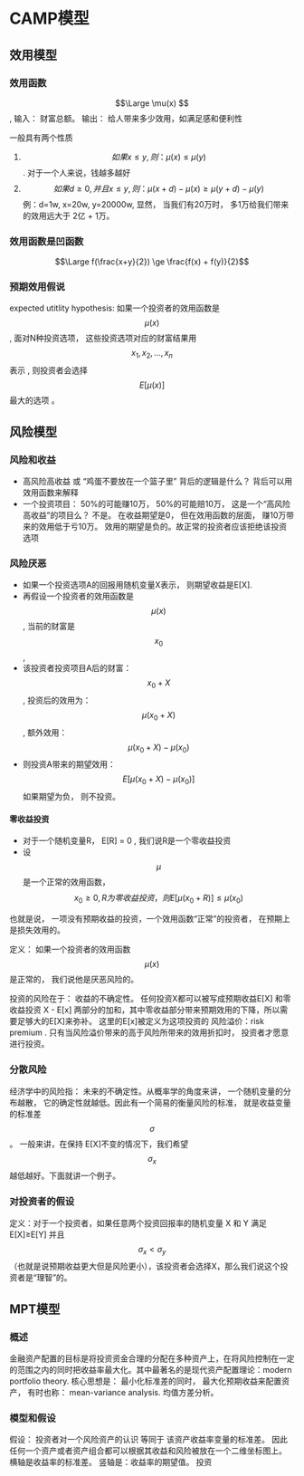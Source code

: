 # CAMP模型
## 效用模型
### 效用函数
$$\Large \mu(x)  $$, 输入： 财富总额。 输出： 给人带来多少效用，如满足感和便利性  
 
一般具有两个性质

1. $$如果 x \le y , 则：\mu(x) \le \mu(y) $$. 对于一个人来说，钱越多越好
2. $$如果 d \ge 0, 并且 x \le y, 则： \mu(x + d) - \mu(x) \ge \mu(y+d) - \mu(y) $$  例：d=1w, x=20w, y=20000w,  显然， 当我们有20万时， 多1万给我们带来的效用远大于 2亿 + 1万。

### 效用函数是凹函数

$$\Large f(\frac{x+y}{2}) \ge \frac{f(x) + f(y)}{2}$$

### 预期效用假说
expected utitlity hypothesis: 如果一个投资者的效用函数是$$\mu(x)$$, 面对N种投资选项， 这些投资选项对应的财富结果用$$x_1, x_2, ..., x_n$$表示 , 则投资者会选择 $$E[\mu(x)] $$ 最大的选项 。

## 风险模型

### 风险和收益

- 高风险高收益 或 “鸡蛋不要放在一个篮子里” 背后的逻辑是什么？ 背后可以用效用函数来解释
- 一个投资项目： 50%的可能赚10万， 50%的可能赔10万， 这是一个“高风险高收益”的项目么？  不是。 在收益期望是0， 但在效用函数的层面， 赚10万带来的效用低于亏10万。 效用的期望是负的。故正常的投资者应该拒绝该投资选项

### 风险厌恶

- 如果一个投资选项A的回报用随机变量X表示， 则期望收益是E[X]. 
- 再假设一个投资者的效用函数是$$\mu(x)$$, 当前的财富是$$x_0$$, 
- 该投资者投资项目A后的财富： $$x_0 + X$$ , 投资后的效用为：$$\mu(x_0 + X)$$ , 额外效用：$$\mu(x_0 + X) - \mu(x_0)$$
- 则投资A带来的期望效用：　$$E[\mu(x_0 + X) - \mu(x_0)]$$  如果期望为负， 则不投资。

#### 零收益投资
- 对于一个随机变量R， E[R] = 0 , 我们说R是一个零收益投资
- 设$$\mu$$ 是一个正常的效用函数， $$x_0 \ge 0 , R为零收益投资， 则 E[\mu(x_0 + R)] \le \mu(x_0) $$

也就是说， 一项没有预期收益的投资，一个效用函数“正常”的投资者， 在预期上是损失效用的。

定义： 如果一个投资者的效用函数 $$\mu(x)$$ 是正常的， 我们说他是厌恶风险的。

投资的风险在于： 收益的不确定性。 任何投资X都可以被写成预期收益E[X] 和零收益投资 X - E[x] 两部分的加和，其中零收益部分带来预期效用的下降，所以需要足够大的E[X]来弥补。 这里的E[x]被定义为这项投资的 风险溢价：risk premium . 只有当风险溢价带来的高于风险所带来的效用折扣时， 投资者才愿意进行投资。

### 分散风险
经济学中的风险指： 未来的不确定性。从概率学的角度来讲， 一个随机变量的分布越散， 它的确定性就越低。因此有一个简易的衡量风险的标准， 就是收益变量的标准差$$\sigma$$。
一般来讲，在保持 E[X]不变的情况下，我们希望 $$\sigma_x$$越低越好。下面就讲一个例子。

### 对投资者的假设
定义：对于一个投资者，如果任意两个投资回报率的随机变量 X 和 Y 满足 E[X]≥E[Y] 并且 $$\sigma_x < \sigma_y$$（也就是说预期收益更大但是风险更小），该投资者会选择X，那么我们说这个投资者是“理智”的。

## MPT模型
### 概述

金融资产配置的目标是将投资资金合理的分配在多种资产上，在将风险控制在一定的范围之内的同时把收益率最大化。其中最著名的是现代资产配置理论：modern portfolio theory. 核心思想是： 最小化标准差的同时， 最大化预期收益来配置资产， 有时也称： mean-variance analysis. 均值方差分析。

### 模型和假设
假设： 投资者对一个风险资产的认识 等同于 该资产收益率变量的标准差。
因此任何一个资产或者资产组合都可以根据其收益和风险被放在一个二维坐标图上。 横轴是收益率的标准差。 竖轴是：收益率的期望值。
投资


<br/>
<br/>
<br/>
<br/>











